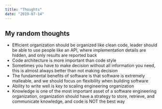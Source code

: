 ```yaml
---
title: "Thoughts"
date: "2019-07-14"
---
```


## My random thoughts

* Efficient organization should be organized like clean code, leader should be able to use people like an API, where implementation details are hidden, and only results are reported back
* Code architecture is more important than code style
* Sometimes you have to make decision without all information you need, this is almost always better than not making decision
* The fundamental benefits of software is that software is extremely malleable, and we should focus on flexibility when building software
* Ability to write well is key to scaling engineering organization
* Knowledge is one of the most important asset of a software engineering organization, organization should have a strategy to store, retrieve, and communicate knowledge, and code is NOT the best way 
